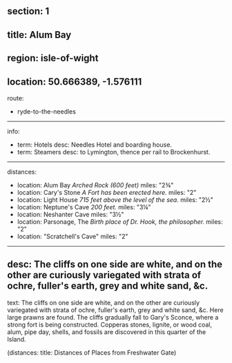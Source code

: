 section: 1
----
title: Alum Bay
----
region: isle-of-wight
----
location: 50.666389, -1.576111
----
route:
- ryde-to-the-needles
----
info:
- term: Hotels
  desc: Needles Hotel and boarding house.
- term: Steamers
  desc: to Lymington, thence per rail to Brockenhurst.
----
distances:
- location: Alum Bay *Arched Rock (600 feet)*
  miles: "2¾"
- location: Cary's Stone *A Fort has been erected here.*
  miles: "2"
- location: Light House *715 feet above the level of the sea.*
  miles: "2½"
- location: Neptune's Cave *200 feet.*
  miles: "3¼"
- location: Neshanter Cave
  miles: "3½"
- location: Parsonage, The *Birth place of Dr. Hook, the philosopher.*
  miles: "2"
- location: "Scratchell's Cave"
  miles: "2"
----
desc: The cliffs on one side are white, and on the other are curiously variegated with strata of ochre, fuller's earth, grey and white sand, &c.
----
text: The cliffs on one side are white, and on the other are curiously variegated with strata of ochre, fuller's earth, grey and white sand, &c. Here large prawns are found. The cliffs gradually fall to Gary's Sconce, where a strong fort is being constructed. Copperas stones, lignite, or wood coal, alum, pipe day, shells, and fossils are discovered in this quarter of the Island.

(distances: title: Distances of Places from Freshwater Gate)
